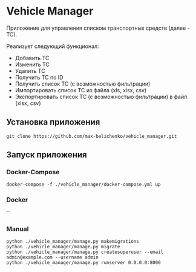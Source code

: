 # Vehicle Manager

Приложение для управления списком транспортных средств (далее - ТС).

Реализует следующий функционал:
- Добавить ТС
- Изменить ТС
- Удалить ТС
- Получить ТС по ID
- Получить список ТС (с возможностью фильтрации)
- Импортировать список ТС из файла (xls, xlsx, csv)
- Экспортировать список ТС (с возможностью фильтрации) в файл (xlsx, csv)

## Установка приложения

`git clone https://github.com/max-belichenko/vehicle_manager.git`

## Запуск приложения

### Docker-Compose

`docker-compose -f ./vehicle_manager/docker-compose.yml up`

### Docker

``

### Manual

```#shell
python ./vehicle_manager/manage.py makemigrations
python ./vehicle_manager/manage.py migrate
python ./vehicle_manager/manage.py createsuperuser --email admin@example.com --username admin
python ./vehicle_manager/manage.py runserver 0.0.0.0:8000
```
